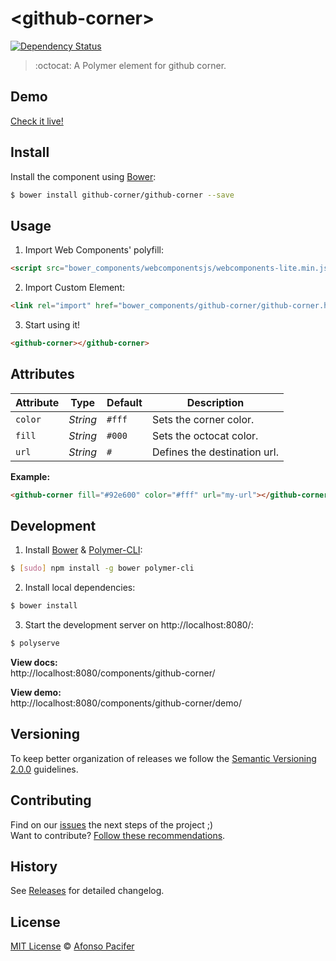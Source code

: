 # &lt;github-corner&gt;

[![Dependency Status](https://www.versioneye.com/user/projects/575910ef7757a0004a1de85d/badge.svg?style=flat)](https://www.versioneye.com/user/projects/575910ef7757a0004a1de85d)

> :octocat: A Polymer element for github corner.


## Demo

[Check it live!](http://afonsopacifer.github.io/github-corner/)

## Install

Install the component using [Bower](http://bower.io/):

```sh
$ bower install github-corner/github-corner --save
```

## Usage

1. Import Web Components' polyfill:

```html
<script src="bower_components/webcomponentsjs/webcomponents-lite.min.js"></script>
```

2. Import Custom Element:

```html
<link rel="import" href="bower_components/github-corner/github-corner.html">
```

3. Start using it!

```html
<github-corner></github-corner>
```

## Attributes

Attribute  | Type        | Default             | Description
---        | ---         | ---                 | ---
`color` | *String*   | `#fff`             | Sets the corner color.
`fill`   | *String*    | `#000`    | Sets the octocat color.
`url`     | *String*    | `#`   | Defines the destination url.

**Example:**

```html
<github-corner fill="#92e600" color="#fff" url="my-url"></github-corner>
```

## Development

1. Install [Bower](http://bower.io/) & [Polymer-CLI](https://www.polymer-project.org/1.0/docs/tools/polymer-cli):

```sh
$ [sudo] npm install -g bower polymer-cli
```

2. Install local dependencies:

```sh
$ bower install
```

3. Start the development server on http://localhost:8080/:

```sh
$ polyserve
```

**View docs:**<br>
http://localhost:8080/components/github-corner/

**View demo:**<br>
http://localhost:8080/components/github-corner/demo/

## Versioning

To keep better organization of releases we follow the [Semantic Versioning 2.0.0](http://semver.org/) guidelines.

## Contributing
Find on our [issues](https://github.com/afonsopacifer/github-corner/issues/) the next steps of the project ;)
<br>
Want to contribute? [Follow these recommendations](https://github.com/afonsopacifer/github-corner/blob/master/CONTRIBUTING.md).

## History
See [Releases](https://github.com/afonsopacifer/github-corner/releases) for detailed changelog.

## License
[MIT License](https://github.com/afonsopacifer/github-corner/blob/master/LICENSE.md) © [Afonso Pacifer](http://afonsopacifer.com/)
